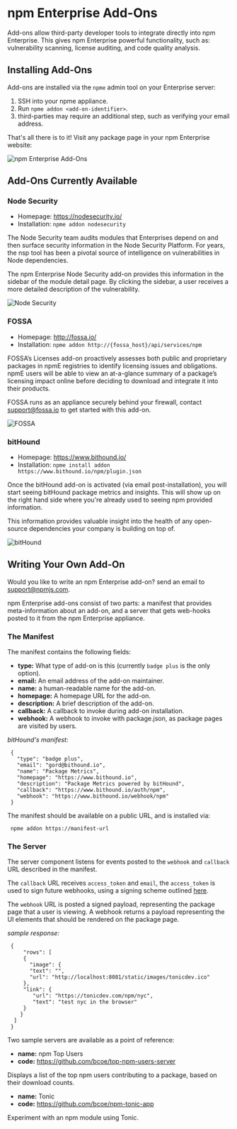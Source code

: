 # npm Enterprise Add-Ons

Add-ons allow third-party developer tools to integrate directly into npm Enterprise.
This gives npm Enterprise powerful functionality, such as: vulnerability scanning, license auditing, and code quality analysis.

## Installing Add-Ons

Add-ons are installed via the `npme` admin tool on your Enterprise server:

1. SSH into your npme appliance.
2. Run `npme addon <add-on-identifier>`.
3. third-parties may require an additional step, such as verifying your
   email address.

That's all there is to it! Visit any package page in your
npm Enterprise website:

![npm Enterprise Add-Ons](/gitbook/images/npme-addon.png)

## Add-Ons Currently Available

### Node Security

* Homepage: https://nodesecurity.io/
* Installation: `npme addon nodesecurity`

The Node Security team audits modules that Enterprises depend on and then surface security information in the Node Security Platform. For years, the nsp tool has been a pivotal source of intelligence on vulnerabilities in Node dependencies.

The npm Enterprise Node Security add-on provides this information in the sidebar of the module detail page. By clicking the sidebar, a user receives a more detailed
description of the vulnerability.

![Node Security](/gitbook/images/npme-node-security.png)

### FOSSA

* Homepage: http://fossa.io/
* Installation: `npme addon http://{fossa_host}/api/services/npm`

FOSSA’s Licenses add-on proactively assesses both public and proprietary packages in npmE registries to identify licensing issues and obligations. npmE users will be able to view an at-a-glance summary of a package’s licensing impact online before deciding to download and integrate it into their products.

FOSSA runs as an appliance securely behind your firewall, contact
support@fossa.io to get started with this add-on.

![FOSSA](/gitbook/images/npme-fossa.png)

### bitHound

* Homepage: https://www.bithound.io/
* Installation: `npme install addon https://www.bithound.io/npm/plugin.json`

Once the bitHound add-on is activated (via email post-installation), you will start seeing bitHound package metrics and insights. This will show up on the right hand side where you're already used to seeing npm provided information.

This information provides valuable insight into the health of any open-source
dependencies your company is building on top of.

![bitHound](/gitbook/images/npme-bithound.png)

## Writing Your Own Add-On

Would you like to write an npm Enterprise add-on? send an email to
<a href="mailto:support@npmjs.com">support@npmjs.com</a>.

npm Enterprise add-ons consist of two parts: a manifest that provides
meta-information about an add-on, and a server that gets web-hooks
posted to it from the npm Enterprise appliance.

### The Manifest

The manifest contains the following fields:

* **type:** What type of add-on is this (currently `badge plus` is the only option).
* **email:** An email address of the add-on maintainer.
* **name:** a human-readable name for the add-on.
* **homepage:** A homepage URL for the add-on.
* **description:** A brief description of the add-on.
* **callback:** A callback to invoke during add-on installation.
* **webhook:** A webhook to invoke with package.json, as package pages are
  visited by users.

_bitHound's manifest:_

     {
       "type": "badge plus",
       "email": "gord@bithound.io",
       "name": "Package Metrics",
       "homepage": "https://www.bithound.io",
       "description": "Package Metrics powered by bitHound",
       "callback": "https://www.bithound.io/auth/npm",
       "webhook": "https://www.bithound.io/webhook/npm"
     }

The manifest should be available on a public URL, and is installed via:

     npme addon https://manifest-url

### The Server

The server component listens for events posted to the `webhook` and
`callback` URL described in the manifest.

The `callback` URL receives `access_token` and `email`, the `access_token`
is used to sign future webhooks, using a signing scheme outlined [here](https://github.com/bcoe/npm-tonic-app/blob/master/server.js#L94).

The `webhook` URL is posted a signed payload, representing the package
page that a user is viewing. A webhook returns a payload representing
the UI elements that should be rendered on the package page.

_sample response:_

     {
         "rows": [
         {
           "image": {
           "text": "",
           "url": "http://localhost:8081/static/images/tonicdev.ico"
         },
         "link": {
            "url": "https://tonicdev.com/npm/nyc",
            "text": "test nyc in the browser"
         }
        }
      ]
     }

Two sample servers are available as a point of reference:

* **name:** npm Top Users
* **code:** https://github.com/bcoe/top-npm-users-server

Displays a list of the top npm users contributing to a package,
based on their download counts.

* **name:** Tonic
* **code:** https://github.com/bcoe/npm-tonic-app

Experiment with an npm module using Tonic.
